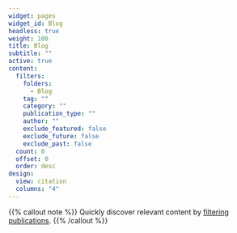 ```yaml
---
widget: pages
widget_id: Blog
headless: true
weight: 100
title: Blog
subtitle: ""
active: true
content:
  filters:
    folders:
      - Blog
    tag: ""
    category: ""
    publication_type: ""
    author: ""
    exclude_featured: false
    exclude_future: false
    exclude_past: false
  count: 0
  offset: 0
  order: desc
design:
  view: citation
  columns: "4"
---
```


{{% callout note %}}
Quickly discover relevant content by [filtering publications](./publication/).
{{% /callout %}}
